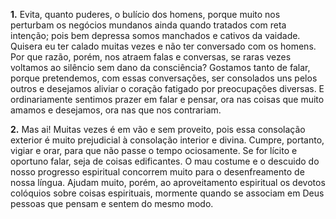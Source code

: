 **1.** Evita, quanto puderes, o bulício dos homens, porque muito nos perturbam os negócios mundanos ainda quando tratados com reta intenção; pois bem depressa somos manchados e cativos da vaidade. Quisera eu ter calado muitas vezes e não ter conversado com os homens. Por que razão, porém, nos atraem falas e conversas, se raras vezes voltamos ao silêncio sem dano da consciência? Gostamos tanto de falar, porque pretendemos, com essas conversações, ser consolados uns pelos outros e desejamos aliviar o coração fatigado por preocupações diversas. E ordinariamente sentimos prazer em falar e pensar, ora nas coisas que muito amamos e desejamos, ora nas que nos contrariam.

**2.** Mas ai! Muitas vezes é em vão e sem proveito, pois essa consolação exterior é muito prejudicial à consolação interior e divina. Cumpre, portanto, vigiar e orar, para que não passe o tempo ociosamente. Se for lícito e oportuno falar, seja de coisas edificantes. O mau costume e o descuido do nosso progresso espiritual concorrem muito para o desenfreamento de nossa língua. Ajudam muito, porém, ao aproveitamento espiritual os devotos colóquios sobre coisas espirituais, mormente quando se associam em Deus pessoas que pensam e sentem do mesmo modo.

